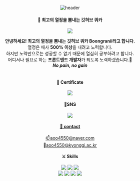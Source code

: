 <div align="center"> 

![header](https://capsule-render.vercel.app/api?type=cylinder&color=000000&height=150&section=header&text=Boongranii&fontColor=ffffff&fontSize=70&animation=fadeIn&fontAlignY=55&desc=%20&descAlignY=62&descAlign=62)
####  🐶 최고의 열정을 뽐내는 깃허브 쿼카
<a href="https://hits.seeyoufarm.com"><img src="https://hits.seeyoufarm.com/api/count/incr/badge.svg?url=https%3A%2F%2Fgithub.com%2Fbbjbc%2Fhit-counter&count_bg=%2360D680&title_bg=%23956031&icon=&icon_color=%23E7E7E7&title=hits&edge_flat=false"/></a>
<br/>
        <div><b>안녕하세요! 최고의 열정을 뽐내는 깃허브 쿼카 Boongranii라고 합니다.</b></div>
        <div>열정은 매사 <b>500% 이상</b>을 내려고 노력합니다.</div> 
        <div>하지만 노력만으로는 성공할 수 없기 때문에 열심히 공부하려고 합니다.</div> 
        <div>어디서나 필요로 하는 <b>프론트엔드 개발자</b>가 되도록 노력하겠습니다.🥇</div>
        <div><b><i>No pain, no gain</i></b></div>
<br/>

####  👑 Certificate
<img src="https://img.shields.io/badge/SQLD-3776AB?style=flat-square">
        
        
####  :beginner:SNS
<a href="http://www.instagram.com/boongranii/"><img 
        src="http://img.shields.io/badge/-Instagram-E4405F?style=for-the-badge&logo=Instagram&link=https://www.instagram.com/boongranii/&logoColor=green"
        style="height : auto; margin-left : 10px; margin-right : 10px;"/>
<br/>
        
#### :postbox: contact
<span>:mailbox:aoo4550@naver.com</span>  
<span>:school:aoo4550@kyonggi.ac.kr</span>
<br/>
        
#### ⚔️ Skills
<img src="https://img.shields.io/badge/C-blue?style=for-the-badge&logo=C&logoColor=white">
<img src="https://img.shields.io/badge/JAVA-007396?style=for-the-badge&logo=Java&logoColor=white">
<img src="https://img.shields.io/badge/Python-3776AB?style=for-the-badge&logo=Python&logoColor=yellow"><br>
<img src="https://img.shields.io/badge/HTML5-E34F26?style=for-the-badge&logo=HTML5&logoColor=white">
<img src="https://img.shields.io/badge/CSS3-1572B6?style=for-the-badge&logo=CSS3&logoColor=white">
<img src="https://img.shields.io/badge/JavaScript-F7DF1E?style=for-the-badge&logo=JavaScript&logoColor=white">
<img src="https://img.shields.io/badge/React-61DAFB?style=for-the-badge&logo=React&logoColor=white"><br>
  
</div>


<!--
**bbjbc/bbjbc** is a ✨ _special_ ✨ repository because its `README.md` (this file) appears on your GitHub profile.

Here are some ideas to get you started:

- 🔭 I’m currently working on ...
- 🌱 I’m currently learning ...
- 👯 I’m looking to collaborate on ...
- 🤔 I’m looking for help with ...
- 💬 Ask me about ...
- 📫 How to reach me: ...
- 😄 Pronouns: ...
- ⚡ Fun fact: ...
-->
